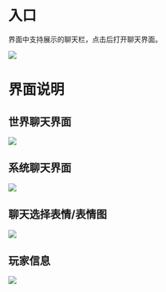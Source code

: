 # 入口
界面中支持展示的聊天栏，点击后打开聊天界面。

![](https://cdn.nlark.com/yuque/0/2024/png/43554293/1715415565361-b38b79d8-7cc3-4173-b624-818d8e2acccc.png)

# 界面说明
## 世界聊天界面
![](https://cdn.nlark.com/yuque/0/2024/png/43554293/1715414908105-1aababc2-b608-43e6-a542-09d3b4a1dd73.png)

## 系统聊天界面
![](https://cdn.nlark.com/yuque/0/2024/png/43554293/1715415083093-273113a4-ed97-40fa-b71d-a36395801742.png)

## 聊天选择表情/表情图
![](https://cdn.nlark.com/yuque/0/2024/png/43554293/1715415285032-9b02f26c-a07c-4369-83e9-48628e2dddb2.png)

## 玩家信息
![](https://cdn.nlark.com/yuque/0/2024/png/43554293/1715415324917-29057f2f-1892-4a05-af66-69fb5781b4de.png)



